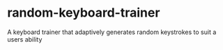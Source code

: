 # random-keyboard-trainer
A keyboard trainer that adaptively generates random keystrokes to suit a users ability
